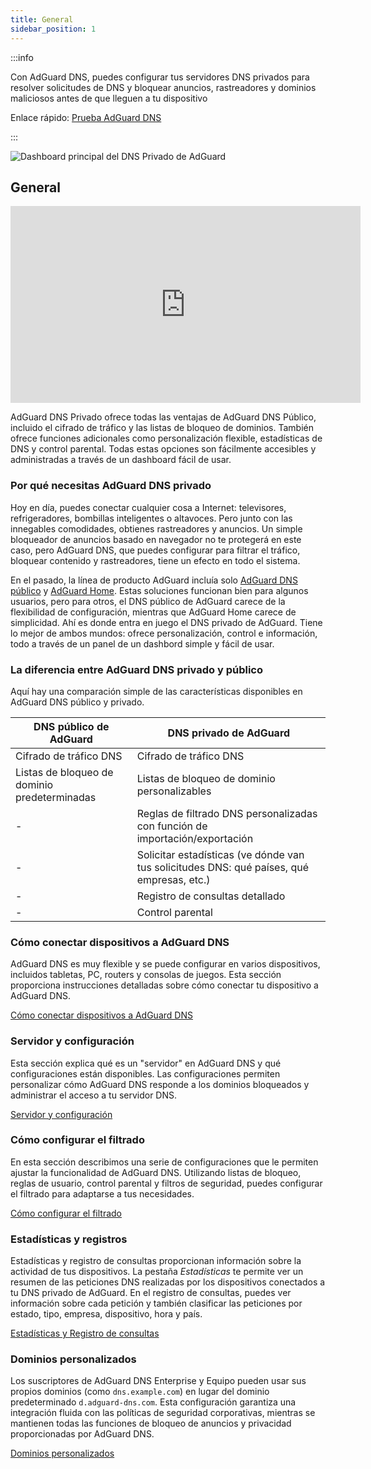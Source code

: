 ```yaml
---
title: General
sidebar_position: 1
---
```


:::info

Con AdGuard DNS, puedes configurar tus servidores DNS privados para resolver solicitudes de DNS y bloquear anuncios, rastreadores y dominios maliciosos antes de que lleguen a tu dispositivo

Enlace rápido: [Prueba AdGuard DNS](https://agrd.io/download-dns)

:::

![Dashboard principal del DNS Privado de AdGuard](https://cdn.adtidy.org/public/Adguard/Blog/private_adguard_dns/main.png)

## General

<iframe width="560" height="315" class="youtube-video" src="https://www.youtube-nocookie.com/embed/ME3_Ms9LO8M" title="Reproductor de vídeo de YouTube" frameborder="0" allow="accelerometer; autoplay; clipboard-write; encrypted-media; gyroscope; picture-in-picture" allowfullscreen></iframe>

AdGuard DNS Privado ofrece todas las ventajas de AdGuard DNS Público, incluido el cifrado de tráfico y las listas de bloqueo de dominios. También ofrece funciones adicionales como personalización flexible, estadísticas de DNS y control parental. Todas estas opciones son fácilmente accesibles y administradas a través de un dashboard fácil de usar.

### Por qué necesitas AdGuard DNS privado

Hoy en día, puedes conectar cualquier cosa a Internet: televisores, refrigeradores, bombillas inteligentes o altavoces. Pero junto con las innegables comodidades, obtienes rastreadores y anuncios. Un simple bloqueador de anuncios basado en navegador no te protegerá en este caso, pero AdGuard DNS, que puedes configurar para filtrar el tráfico, bloquear contenido y rastreadores, tiene un efecto en todo el sistema.

En el pasado, la línea de producto AdGuard incluía solo [AdGuard DNS público](../public-dns/overview.md) y [AdGuard Home](https://github.com/AdguardTeam/AdGuardHome). Estas soluciones funcionan bien para algunos usuarios, pero para otros, el DNS público de AdGuard carece de la flexibilidad de configuración, mientras que AdGuard Home carece de simplicidad. Ahí es donde entra en juego el DNS privado de AdGuard. Tiene lo mejor de ambos mundos: ofrece personalización, control e información, todo a través de un panel de un dashbord simple y fácil de usar.

### La diferencia entre AdGuard DNS privado y público

Aquí hay una comparación simple de las características disponibles en AdGuard DNS público y privado.

| DNS público de AdGuard                       | DNS privado de AdGuard                                                                    |
| -------------------------------------------- | ----------------------------------------------------------------------------------------- |
| Cifrado de tráfico DNS                       | Cifrado de tráfico DNS                                                                    |
| Listas de bloqueo de dominio predeterminadas | Listas de bloqueo de dominio personalizables                                              |
| -                                            | Reglas de filtrado DNS personalizadas con función de importación/exportación              |
| -                                            | Solicitar estadísticas (ve dónde van tus solicitudes DNS: qué países, qué empresas, etc.) |
| -                                            | Registro de consultas detallado                                                           |
| -                                            | Control parental                                                                          |


<!-- ## How to set up private AdGuard DNS

### For devices that support DoH, DoT, and DoQ

1. Go to your [AdGuard DNS dashboard](https://agrd.io/download-dns) (if not logged in, log in using your AdGuard account)
1. Click *Connect device* and follow on-screen instructions

:::note Supported platforms:

- Android
- iOS
- Windows
- Mac
- Linux
- Routers
- Gaming consoles
- Smart TVs

:::

Every device that you add in the AdGuard DNS panel has its own unique address that can be used if the device supports modern encrypted DNS protocols (DoH, DoT, and DoQ).

### For devices that do not support DoH, DoT, and DoQ

If the device does not support encrypted DNS and you have to use plain DNS, there are two more ways to allow AdGuard DNS to recognize the device — use dedicated IP addresses or link device's IP address.

:::note

Use plain DNS addresses only if you have no other options: this reduces the security of DNS requests. If you decide to use plain DNS, we recommend that you choose dedicated IP addresses.

:::

#### Dedicated IP addresses

For every device that you connect to AdGuard DNS, you'll be offered two dedicated IPv6 addresses that you can enter in your device settings. Using both IPv6 addresses is not mandatory, but often devices might request you to enter two IPv6 addresses.

When you connect to them, AdGuard DNS will be able to determine which particular device is sending DNS requests and display statistics for it. And you'll be able to configure DNS rules specifically for this device.

Unfortunately, not all service providers offer IPv6 support, and not all devices allow you to configure IPv6 addresses. If this is your case, you may have to rely on the Linked IP method.

#### Linked IP

If you connect your device to AdGuard DNS via Linked IP, the service will count all plain DNS requests coming from that IP address towards that "device". With this connection method, you would have to reconnect manually or through a special program each time the device's IP changes, which happens after each reboot.

The only requirement for linking IP is that **it must be a residential IP address**.

:::note

A residential IP address is an IP address assigned to a device connected to a residential ISP. It is typically associated with a physical location and is allocated to individual homes or apartments. Residential IP addresses are used by regular Internet users for their everyday online activities, such as browsing the web, accessing social media platforms, sending emails, or streaming content.

:::

If you're trying to link a residential IP address and AdGuard DNS does not allow you to do that, please contact our support team at support@adguard-dns.io.

## Private AdGuard DNS features

### Statistics

In the *Statistics* tab you can see all the summarized statistics on DNS queries made by devices connected to your Private AdGuard  DNS. It shows the total number and geography of requests, the number of blocked requests, the list of companies the requests were addressed to, requests types and top requested domains.

![Private AdGuard DNS dashboard statistics](https://cdn.adtidy.org/public/Adguard/Blog/private_adguard_dns/statistics.png)

### Traffic destination

This feature shows you where DNS requests sent by your devices go. On top of seeing the map of request destinations, you can filter the information by date, device and country.

![Private AdGuard DNS dashboard traffic](https://cdn.adtidy.org/public/Adguard/Blog/private_adguard_dns/traffic_destination.png)

### Companies

This tab allows you to quickly check which companies send the most requests, and which companies have the most blocked requests.

![Private AdGuard DNS dashboard companies](https://cdn.adtidy.org/public/Adguard/Blog/private_adguard_dns/companies.png)

### Query log

This is a detailed log where you can check out the information on every single request and also sort requests by status, type, company, device, time, country.

![Private AdGuard DNS dashboard query log](https://cdn.adtidy.org/public/Adguard/Blog/private_adguard_dns/query_log.png)

## Server settings

This section features a range of settings allowing you to customize the operation of private AdGuard DNS, ensuring the Internet functions exactly as you desire.

### Blocklists management

The *Blocklists* feature allows you to specify which domains you want to block and which you don't. Choose from a variety of blocklists for different purposes.

![Private AdGuard DNS dashboard blocklists](https://cdn.adtidy.org/public/Adguard/Blog/private_adguard_dns/blocklists.png)

### Security settings

Even if you're aware of all the tricks online scammers use, there's always a risk you'll accidentally click a malicious link. To protect yourself from such accidents, go to the *Security settings* section and check the boxes next to the options listed there.

The *Block malicious, phishing, and scam domains* feature will block domains found in the dedicated database. And the *Block newly registered domains* will block all domains registered less than 30 days ago, which are often considered risky for your online privacy.

### Parental control

To protect your child from online content you deem inappropriate, set up and activate the *Parental control* option. In addition to options such as "adult content" blocking and safe search, we've added the ability to manually specify domains for blocking and set a schedule for the *Parental control* to work accordingly.

![Parental control](https://cdn.adtidy.org/public/Adguard/Blog/private_adguard_dns/parental_control.png)

### User rules

For cases where pre-installed blocklists with thousands of rules are not enough, we have a handy feature called *User rules*. Here you can manually add custom rules to block/unblock a specific domain or import custom rule lists (see [DNS filtering rules syntax](../general/dns-filtering-syntax.md)). You can export the lists.

![Private AdGuard DNS dashboard user rules](https://cdn.adtidy.org/public/Adguard/Blog/private_adguard_dns/import.png)

### DNS-over-HTTPS with authentication

DNS-over-HTTPS with authentication provides a login and password to connect to the server. This can limit access to unauthorized users and increase security.

To enable this feature, go to *Server settings* → *Devices* → *Settings* and change the DNS server to the one with authentication. Select *Deny other protocols* to disable alternative protocol usage, ensuring exclusive DNS-over-HTTPS authentication and blocking third-party access.

![DNS-over-HTTPS with authentication](https://cdn.adtidy.org/content/release_notes/dns/v2-7/http-auth/http-auth-en.png)

## Advanced

Here you can set the way AdGuard DNS must respond to blocked domains:

- Default — zero IP address
- NXDOMAIN — the domain does not exist
- REFUSED — the server has refused to process the request
- Custom IP — you can manually specify an IP address

Additionally, you can adjust the *Time to live* (TTL) setting. This parameter defines the time period (in seconds) that a client device caches the response to a DNS request. A higher TTL means that even if a previously blocked domain is unblocked, it may still appear as blocked for a while. A TTL of 0 indicates that the device does not cache responses.

In the Advanced section, there are three options that can be customized:

- Block access to iCloud Private Relay. Devices that use iCloud Private Relay may ignore DNS settings. Enabling this option ensures that AdGuard DNS can effectively protect your device.
- Block Firefox canary domain. This setting prevents Firefox from automatically switching to its DoH resolver when AdGuard DNS is set as the system-wide DNS service.
- Log IP addresses. If this option is enabled, IP addresses associated with incoming DNS requests will be recorded and displayed in the Query log.

### Access settings

Here you can manage an access to your DNS server by configuring the following settings:

- Allowed clients. Specify which clients are permitted to use your DNS server. Please note that allowed clients are not counted in added access rules, only disallowed clients and domains

![Added rules](https://cdn.adtidy.org/content/kb/dns/private/rules_added.png)

- Disallowed clients. List clients that are denied to use your DNS server
- Disallowed domains. Specify domain names that will be denied access to your DNS server. Wildcards and DNS filtering rules can also be listed here

:::note

If you only want to use DNS on certain AS numbers or IP addresses, you should block everything else in the Disallowed clients field. Simply allowing only the necessary numbers and addresses in the *Allowed clients* field won’t be enough.

:::

By setting up these options, you can control who uses your DNS server and prevent potential DDoS attacks. Requests that are not allowed will not appear in your Query log, and they are free of charge.-->

### Cómo conectar dispositivos a AdGuard DNS

AdGuard DNS es muy flexible y se puede configurar en varios dispositivos, incluidos tabletas, PC, routers y consolas de juegos. Esta sección proporciona instrucciones detalladas sobre cómo conectar tu dispositivo a AdGuard DNS.

[Cómo conectar dispositivos a AdGuard DNS](/private-dns/connect-devices/connect-devices.md)

### Servidor y configuración

Esta sección explica qué es un "servidor" en AdGuard DNS y qué configuraciones están disponibles. Las configuraciones permiten personalizar cómo AdGuard DNS responde a los dominios bloqueados y administrar el acceso a tu servidor DNS.

[Servidor y configuración](/private-dns/server-and-settings/server-and-settings.md)

### Cómo configurar el filtrado

En esta sección describimos una serie de configuraciones que le permiten ajustar la funcionalidad de AdGuard DNS. Utilizando listas de bloqueo, reglas de usuario, control parental y filtros de seguridad, puedes configurar el filtrado para adaptarse a tus necesidades.

[Cómo configurar el filtrado](/private-dns/setting-up-filtering/blocklists.md)

### Estadísticas y registros

Estadísticas y registro de consultas proporcionan información sobre la actividad de tus dispositivos. La pestaña *Estadísticas* te permite ver un resumen de las peticiones DNS realizadas por los dispositivos conectados a tu DNS privado de AdGuard. En el registro de consultas, puedes ver información sobre cada petición y también clasificar las peticiones por estado, tipo, empresa, dispositivo, hora y país.

[Estadísticas y Registro de consultas](/private-dns/statistics-and-log/statistics.md)

### Dominios personalizados

Los suscriptores de AdGuard DNS Enterprise y Equipo pueden usar sus propios dominios (como `dns.example.com`) en lugar del dominio predeterminado `d.adguard-dns.com`. Esta configuración garantiza una integración fluida con las políticas de seguridad corporativas, mientras se mantienen todas las funciones de bloqueo de anuncios y privacidad proporcionadas por AdGuard DNS.

[Dominios personalizados](/private-dns/custom-domains.md)

